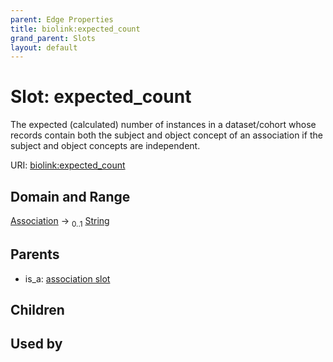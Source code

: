 ```yaml
---
parent: Edge Properties
title: biolink:expected_count
grand_parent: Slots
layout: default
---
```


# Slot: expected_count


The expected (calculated) number of instances in a dataset/cohort whose records contain both the subject and  object concept of an association if the subject and object concepts are independent.

URI: [biolink:expected_count](https://w3id.org/biolink/vocab/expected_count)

## Domain and Range

[Association](Association.md) ->  <sub>0..1</sub> [String](types/String.md)

## Parents

 *  is_a: [association slot](association_slot.md)

## Children


## Used by

